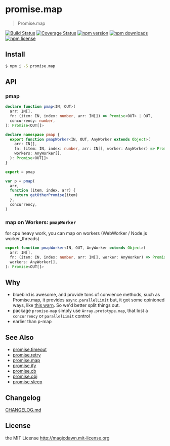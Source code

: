 # promise.map

> Promise.map

[![Build Status](https://img.shields.io/github/actions/workflow/status/magicdawn/promise.map/ci.yml?style=flat-square&branch=main)](https://github.com/magicdawn/promise.map/actions/workflows/ci.yml)
[![Coverage Status](https://img.shields.io/codecov/c/github/magicdawn/promise.map.svg?style=flat-square)](https://codecov.io/gh/magicdawn/promise.map)
[![npm version](https://img.shields.io/npm/v/promise.map.svg?style=flat-square)](https://www.npmjs.com/package/promise.map)
[![npm downloads](https://img.shields.io/npm/dm/promise.map.svg?style=flat-square)](https://www.npmjs.com/package/promise.map)
[![npm license](https://img.shields.io/npm/l/promise.map.svg?style=flat-square)](http://magicdawn.mit-license.org)

## Install

```sh
$ npm i -S promise.map
```

## API

### pmap

```ts
declare function pmap<IN, OUT>(
  arr: IN[],
  fn: (item: IN, index: number, arr: IN[]) => Promise<OUT> | OUT,
  concurrency: number,
): Promise<OUT[]>

declare namespace pmap {
  export function pmapWorker<IN, OUT, AnyWorker extends Object>(
    arr: IN[],
    fn: (item: IN, index: number, arr: IN[], worker: AnyWorker) => Promise<OUT>,
    workers: AnyWorker[],
  ): Promise<OUT[]>
}

export = pmap
```

```js
var p = pmap(
  arr,
  function (item, index, arr) {
    return getOtherPromise(item)
  },
  concurrency,
)
```

### map on Workers: `pmapWorker`

for cpu heavy work, you can map on workers (WebWorker / Node.js worker_threads)

```ts
export function pmapWorker<IN, OUT, AnyWorker extends Object>(
  arr: IN[],
  fn: (item: IN, index: number, arr: IN[], worker: AnyWorker) => Promise<OUT>,
  workers: AnyWorker[],
): Promise<OUT[]>
```

## Why

- bluebird is awesome, and provide tons of convience methods, such as Promise.map, it provides `async.parallelLimit`
  but, it got some opinioned ways, like [this warn](https://github.com/petkaantonov/bluebird/issues/508#issuecomment-193173681).
  So we'd better split things out.
- package `promise-map` simply use `Array.prototype.map`, that lost a `concurrency` or `parallelLimit` control
- earlier than p-map

## See Also

- [promise.timeout](https://github.com/magicdawn/promise.timeout)
- [promise.retry](https://github.com/magicdawn/promise.retry)
- [promise.map](https://github.com/magicdawn/promise.map)
- [promise.ify](https://github.com/magicdawn/promise.ify)
- [promise.cb](https://github.com/magicdawn/promise.cb)
- [promise.obj](https://github.com/magicdawn/promise.obj)
- [promise.sleep](https://github.com/magicdawn/promise.sleep)

## Changelog

[CHANGELOG.md](CHANGELOG.md)

## License

the MIT License http://magicdawn.mit-license.org
